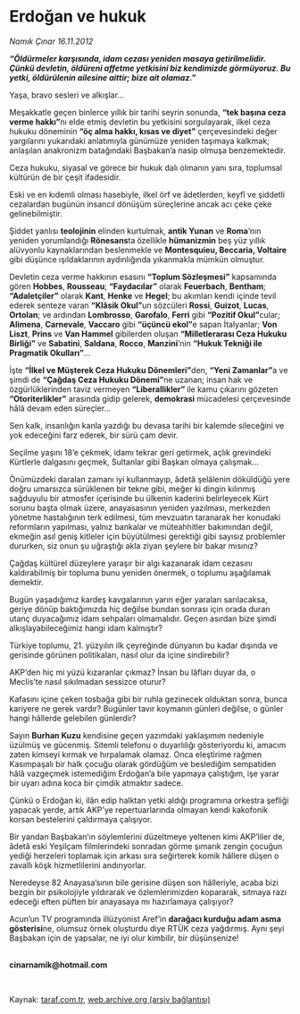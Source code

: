 # Erdoğan ve hukuk

*Namık Çınar 16.11.2012*

<div class="yazi"><p><b><i>“Öldürmeler karşısında, idam cezası yeniden masaya getirilmelidir. Çünkü devletin, öldüreni affetme yetkisini biz kendimizde görmüyoruz. Bu yetki, öldürülenin ailesine aittir; bize ait olamaz.”</i></b><i></i></p>
<p>Yaşa, bravo sesleri ve alkışlar…</p>
<p>Meşakkatle geçen binlerce yıllık bir tarihi seyrin sonunda, <b>“tek başına ceza verme hakkı”</b>nı elde etmiş devletin bu yetkisini sorgulayarak, ilkel ceza hukuku döneminin <b>“öç alma hakkı, kısas ve diyet”</b> çerçevesindeki değer yargılarını yukarıdaki anlatımıyla günümüze yeniden taşımaya kalkmak; anlaşılan anakronizm batağındaki Başbakan’a nasip olmuşa benzemektedir.</p>
<p>Ceza hukuku, siyasal ve görece bir hukuk dalı olmanın yanı sıra, toplumsal kültürün de bir çeşit ifadesidir.</p>
<p>Eski ve en kıdemli olması hasebiyle, ilkel örf ve âdetlerden, keyfî ve şiddetli cezalardan bugünün insancıl dönüşüm süreçlerine ancak acı çeke çeke gelinebilmiştir.</p>
<p>Şiddet yanlısı <b>teolojinin</b> elinden kurtulmak, <b>antik Yunan</b> ve <b>Roma</b>’nın yeniden yorumlandığı <b>Rönesans</b>ta<b> </b>özellikle <b>hümanizmin</b> beş yüz yıllık alüvyonlu kaynaklarından beslenmekle ve <b>Montesquieu, Beccaria, Voltaire</b> gibi düşünce ışıldaklarının aydınlığında yıkanmakla mümkün olmuştur.</p>
<p>Devletin ceza verme hakkının esasını <b>“Toplum Sözleşmesi”</b> kapsamında gören <b>Hobbes</b>, <b>Rousseau</b>; <b>“Faydacılar”</b> olarak <b>Feuerbach</b>, <b>Bentham</b>; <b>“Adaletçiler”</b> olarak <b>Kant</b>, <b>Henke</b> ve <b>Hegel</b>; bu akımları kendi içinde tevil ederek senteze varan <b>“Klâsik Okul”</b>un sözcüleri <b>Rossi</b>, <b>Guizot</b>, <b>Lucas</b>, <b>Ortolan</b>; ve ardından <b>Lombrosso</b>, <b>Garofalo</b>, <b>Ferri</b> gibi <b>“Pozitif Okul”</b>cular; <b>Alimena</b>, <b>Carnevale</b>, <b>Vaccaro</b> gibi <b>“üçüncü ekol”</b>e sapan İtalyanlar; <b>Von Liszt</b>, <b>Prins</b> ve <b>Van Hammel</b> gibilerden oluşan <b>“Milletlerarası Ceza Hukuku Birliği”</b> ve <b>Sabatini</b>, <b>Saldana</b>, <b>Rocco</b>, <b>Manzini</b>’nin <b>“Hukuk Tekniği ile Pragmatik Okulları”</b>...</p>
<p>İşte <b>“İlkel ve Müşterek Ceza Hukuku Dönemleri”</b>den, <b>“Yeni Zamanlar”</b>a ve şimdi de <b>“Çağdaş Ceza Hukuku Dönemi”</b>ne uzanan; insan hak ve özgürlüklerinden taviz vermeyen <b>“Liberallikler” </b>ile kamu çıkarını gözeten <b>“Otoriterlikler”</b> arasında gidip gelerek, <b>demokrasi</b> mücadelesi çerçevesinde hâlâ devam eden süreçler…</p>
<p>Sen kalk, insanlığın kanla yazdığı bu devasa tarihi bir kalemde sileceğini ve yok edeceğini farz ederek, bir sürü çam devir.</p>
<p>Seçilme yaşını 18’e çekmek, idamı tekrar geri getirmek, açlık grevindeki Kürtlerle dalgasını geçmek, Sultanlar gibi Başkan olmaya çalışmak…</p>
<p>Önümüzdeki daralan zamanı iyi kullanmayıp, âdetâ şelâlenin döküldüğü yere doğru umarsızca sürüklenen bir tekne gibi, meğer ki dingin kılınmış sağduyulu bir atmosfer içerisinde bu ülkenin kaderini belirleyecek Kürt sorunu başta olmak üzere, anayasasının yeniden yazılması, merkezden yönetme hastalığının terk edilmesi, tüm mevzuatın taranarak her konudaki reformların yapılması, yalnız bankalar ve müteahhitler bakımından değil, ekmeğin asıl geniş kitleler için büyütülmesi gerektiği gibi sayısız problemler dururken, siz onun şu uğraştığı akla ziyan şeylere bir bakar mısınız?</p>
<p>Çağdaş kültürel düzeylere yaraşır bir algı kazanarak idam cezasını kaldırabilmiş bir topluma bunu yeniden önermek, o toplumu aşağılamak demektir.</p>
<p>Bugün yaşadığımız kardeş kavgalarının yarın eğer yaraları sarılacaksa, geriye dönüp baktığımızda hiç değilse bundan sonrası için orada duran utanç duyacağımız idam sehpaları olmamalıdır. Geçen asırdan bize şimdi alkışlayabileceğimiz hangi idam kalmıştır?</p>
<p>Türkiye toplumu, 21. yüzyılın ilk çeyreğinde dünyanın bu kadar dışında ve gerisinde görünen politikaları, nasıl olur da içine sindirebilir?</p>
<p>AKP’den hiç mi yüzü kızaranlar çıkmaz? İnsan bu lâfları duyar da, o Meclis’te nasıl sıkılmadan sessizce oturur?</p>
<p>Kafasını içine çeken tosbağa gibi bir ruhla gezinecek olduktan sonra, bunca kariyere ne gerek vardır? Bugünler tavır koymanın günleri değilse, o günler hangi hâllerde gelebilen günlerdir?</p>
<p>Sayın <b>Burhan Kuzu</b> kendisine geçen yazımdaki yaklaşımım nedeniyle üzülmüş ve gücenmiş. Sitemli telefonu o duyarlılığı gösteriyordu ki, amacım zaten kimseyi kırmak ve hırpalamak olamaz. Onca eleştirime rağmen Kasımpaşalı bir halk çocuğu olarak gördüğüm ve beslediğim sempatiden hâlâ vazgeçmek istemediğim Erdoğan’a bile yapmaya çalıştığım, işe yarar bir uyarı adına koca bir çimdik atmaktır sadece.</p>
<p>Çünkü o Erdoğan ki, ilân edip halktan yetki aldığı programına orkestra şefliği yapacak yerde, artık AKP’ye repertuarlarında olmayan kendi kakofonik korsan bestelerini çaldırmaya çalışıyor.</p>
<p>Bir yandan Başbakan’ın söylemlerini düzeltmeye yeltenen kimi AKP’liler de, âdetâ eski Yeşilçam filmlerindeki sonradan görme şımarık zengin çocuğun yediği herzeleri toplamak için arkası sıra seğirterek komik hâllere düşen o zavallı köşk hizmetlilerini andırıyorlar.</p>
<p>Neredeyse 82 Anayasa’sının bile gerisine düşen son hâlleriyle, acaba bizi bezgin bir psikolojiyle yıldırarak ve özlemlerimizden kopararak, sıtmaya razı edeceği eften püften bir anayasaya mı hazırlamaya çalışıyor?</p>
<p>Acun’un TV programında illüzyonist Aref’in <b>darağacı kurduğu adam asma gösterisi</b>ne, olumsuz örnek oluşturdu diye RTÜK ceza yağdırmış. Aynı şeyi Başbakan için de yapsalar, ne iyi olur kimbilir, bir düşünsenize! </p><b>
<p><br/>cinarnamik@hotmail.com</p>
<p></p></b> 
</div>

Kaynak: [taraf.com.tr](http://www.taraf.com.tr/namik-cinar/makale-erdogan-ve-hukuk.htm), [web.archive.org (arşiv bağlantısı)](http://web.archive.org/web/20131107105426/http://www.taraf.com.tr/namik-cinar/makale-erdogan-ve-hukuk.htm)
